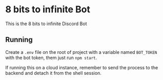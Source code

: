 # 8 bits to infinite Bot

This is the 8 bits to infinite Discord Bot

## Running

Create a `.env` file on the root of project with a variable named `BOT_TOKEN` with the bot token, them just run `npm start`.

If running this on a cloud instance, remember to send the process to the backend and detach it from the shell session.

